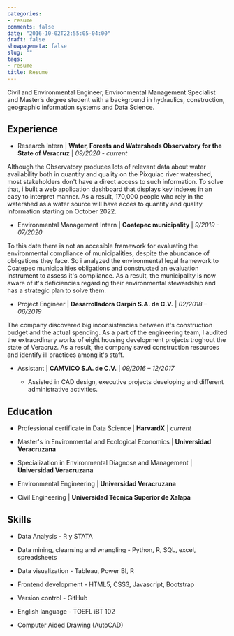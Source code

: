 ```yaml
---
categories:
- resume
comments: false
date: "2016-10-02T22:55:05-04:00"
draft: false
showpagemeta: false
slug: ""
tags:
- resume
title: Resume
---
```


Civil and Environmental Engineer, Environmental Management Specialist and Master’s
degree student with a background in hydraulics, construction, geographic information
systems and Data Science.


## Experience


* Research Intern | **Water, Forests and Watersheds Observatory for the State of Veracruz** | _09/2020 - current_

Although the Observatory produces lots of relevant data about water availability both in quantity and quality on the Pixquiac river watershed, most stakeholders don't have a direct access to such information. To solve that, i built a web application dashboard that displays key indexes in an easy to interpret manner. As a result, 170,000 people who rely in the watershed as a water source will have acces to quantity and quality information starting on October 2022.

* Environmental Management Intern | **Coatepec municipality** | _9/2019 - 07/2020_ 

To this date there is not an accesible framework for evaluating the environmental compliance of municipalities, despite the abundance of obligations they face. So i analyzed the environmental legal framework to Coatepec municipalities obligations and constructed an evaluation instrument to assess it's compliance. As a result, the municipality is now aware of it's deficiencies regarding their environmental stewardship and has a strategic plan to solve them.

* Project Engineer | **Desarrolladora Carpín S.A. de C.V.** | _02/2018 – 06/2019_

The company discovered big inconsistencies between it's construction budget and the actual spending. As a part of the engineering team, I audited the extraordinary works of eight housing development projects troghout the state of Veracruz. As a result, the company saved construction resources and  identify ill practices among it's staff.

* Assistant | **CAMVICO S.A. de C.V.** | _09/2016 – 12/2017_

  + Assisted in CAD design, executive projects developing and different administrative
activities.


## Education

* Professional certificate in Data Science | **HarvardX** | _current_


* Master's in Environmental and Ecological Economics | **Universidad Veracruzana**


* Specialization in Environmental Diagnose and Management | **Universidad Veracruzana**


* Environmental Engineering | **Universidad Veracruzana**


* Civil Engineering | **Universidad Técnica Superior de Xalapa**


## Skills


* Data Analysis - R y STATA


* Data mining, cleansing and wrangling - Python, R, SQL, excel, spreadsheets


* Data visualization - Tableau, Power BI, R


* Frontend development - HTML5, CSS3, Javascript, Bootstrap


* Version control - GitHub


* English language - TOEFL iBT 102


* Computer Aided Drawing (AutoCAD)